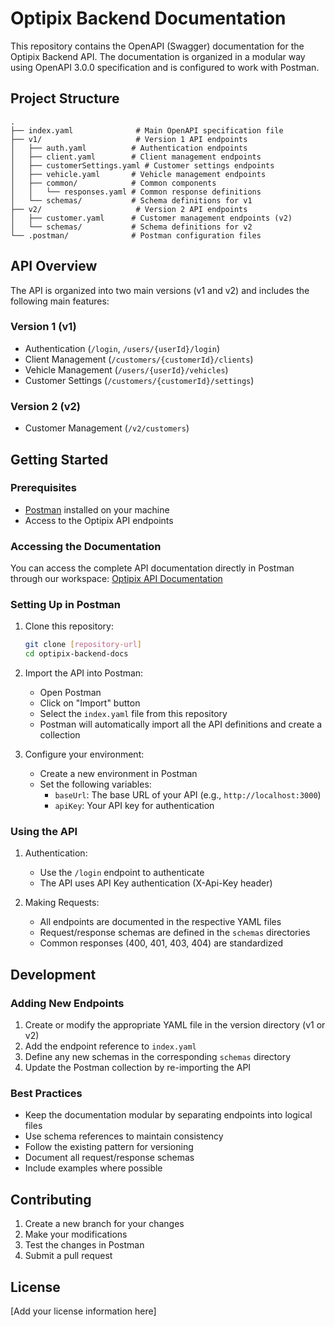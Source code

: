 # Optipix Backend Documentation

This repository contains the OpenAPI (Swagger) documentation for the Optipix Backend API. The documentation is organized in a modular way using OpenAPI 3.0.0 specification and is configured to work with Postman.

## Project Structure

```
.
├── index.yaml              # Main OpenAPI specification file
├── v1/                     # Version 1 API endpoints
│   ├── auth.yaml          # Authentication endpoints
│   ├── client.yaml        # Client management endpoints
│   ├── customerSettings.yaml # Customer settings endpoints
│   ├── vehicle.yaml       # Vehicle management endpoints
│   ├── common/            # Common components
│   │   └── responses.yaml # Common response definitions
│   └── schemas/           # Schema definitions for v1
├── v2/                     # Version 2 API endpoints
│   ├── customer.yaml      # Customer management endpoints (v2)
│   └── schemas/           # Schema definitions for v2
└── .postman/              # Postman configuration files
```

## API Overview

The API is organized into two main versions (v1 and v2) and includes the following main features:

### Version 1 (v1)
- Authentication (`/login`, `/users/{userId}/login`)
- Client Management (`/customers/{customerId}/clients`)
- Vehicle Management (`/users/{userId}/vehicles`)
- Customer Settings (`/customers/{customerId}/settings`)

### Version 2 (v2)
- Customer Management (`/v2/customers`)

## Getting Started

### Prerequisites
- [Postman](https://www.postman.com/downloads/) installed on your machine
- Access to the Optipix API endpoints

### Accessing the Documentation

You can access the complete API documentation directly in Postman through our workspace:
[Optipix API Documentation](https://www.postman.com/adriaopticom/workspace/my-workspace/api/bc392794-387b-45f6-8c8a-b219be361c90?action=share&creator=41305983&active-environment=41305983-754dc4f4-d03e-421c-a191-4600ddf82404)

### Setting Up in Postman

1. Clone this repository:
   ```bash
   git clone [repository-url]
   cd optipix-backend-docs
   ```

2. Import the API into Postman:
   - Open Postman
   - Click on "Import" button
   - Select the `index.yaml` file from this repository
   - Postman will automatically import all the API definitions and create a collection

3. Configure your environment:
   - Create a new environment in Postman
   - Set the following variables:
     - `baseUrl`: The base URL of your API (e.g., `http://localhost:3000`)
     - `apiKey`: Your API key for authentication

### Using the API

1. Authentication:
   - Use the `/login` endpoint to authenticate
   - The API uses API Key authentication (X-Api-Key header)

2. Making Requests:
   - All endpoints are documented in the respective YAML files
   - Request/response schemas are defined in the `schemas` directories
   - Common responses (400, 401, 403, 404) are standardized

## Development

### Adding New Endpoints

1. Create or modify the appropriate YAML file in the version directory (v1 or v2)
2. Add the endpoint reference to `index.yaml`
3. Define any new schemas in the corresponding `schemas` directory
4. Update the Postman collection by re-importing the API

### Best Practices

- Keep the documentation modular by separating endpoints into logical files
- Use schema references to maintain consistency
- Follow the existing pattern for versioning
- Document all request/response schemas
- Include examples where possible

## Contributing

1. Create a new branch for your changes
2. Make your modifications
3. Test the changes in Postman
4. Submit a pull request

## License

[Add your license information here]

